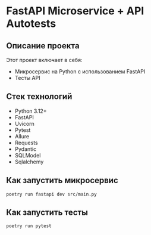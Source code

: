 # FastAPI Microservice + API Autotests

## Описание проекта
Этот проект включает в себя:
* Микросервис на Python с использованием FastAPI
* Тесты API

##  Стек технологий

- Python 3.12+
- FastAPI
- Uvicorn
- Pytest
- Allure
- Requests
- Pydantic
- SQLModel
- Sqlalchemy

## Как запустить микросервис

`poetry run fastapi dev src/main.py`

## Как запустить тесты

`poetry run pytest`
